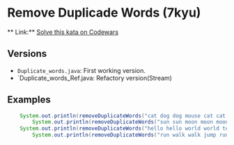 # Remove Duplicade Words (7kyu)
** Link:** [Solve this kata on Codewars](https://www.codewars.com/kata/5b39e3772ae7545f650000fc)
## Versions
- `Duplicate_words.java`: First working version.
- `Duplicate_words_Ref.java: Refactory version(Stream)

## Examples
```java
    System.out.println(removeDuplicateWords("cat dog dog mouse cat cat rabbit"));//cat dog mouse rabbit
		System.out.println(removeDuplicateWords("sun sun moon moon moon star"));//sun moon star
    System.out.println(removeDuplicateWords("hello hello world world test test test"));//hello world test
		System.out.println(removeDuplicateWords("run walk walk jump run run run"));//run walk jump
